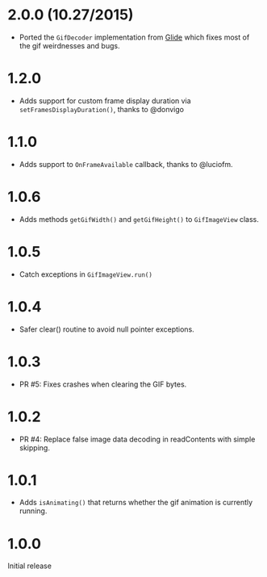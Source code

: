 # 2.0.0 (10.27/2015)

* Ported the `GifDecoder` implementation from [Glide](https://github.com/bumptech/glide) which fixes
most of the gif weirdnesses and bugs.

# 1.2.0

* Adds support for custom frame display duration via `setFramesDisplayDuration()`, thanks to @donvigo

# 1.1.0

* Adds support to ``OnFrameAvailable`` callback, thanks to @luciofm.

# 1.0.6

* Adds methods ``getGifWidth()`` and ``getGifHeight()`` to ``GifImageView`` class.

# 1.0.5

* Catch exceptions in ``GifImageView.run()``

# 1.0.4

* Safer clear() routine to avoid null pointer exceptions.

# 1.0.3

* PR #5: Fixes crashes when clearing the GIF bytes.

# 1.0.2

* PR #4: Replace false image data decoding in readContents with simple skipping.

# 1.0.1

* Adds ``isAnimating()`` that returns whether the gif animation is currently running.

# 1.0.0

Initial release